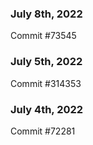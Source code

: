 ### July 8th, 2022

Commit #73545

### July 5th, 2022

Commit #314353


### July 4th, 2022

Commit #72281
